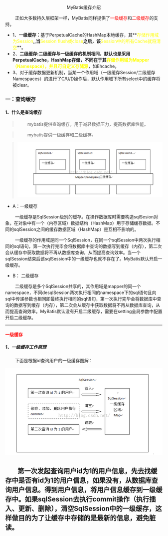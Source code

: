 <p align="center">MyBatis缓存介绍</p>
&nbsp;&nbsp;&nbsp;&nbsp;&nbsp;&nbsp;&nbsp;&nbsp;正如大多数持久层框架一样，MyBatis同样提供了<font color="red">一级缓存</font>和<font color="red">二级缓存</font>的支持。

* 1、**一级缓存：**</font>基于PerpetualCache的HashMap本地缓存，其**<font color="yellow">存储作用域为Session</font>,**,当**<font color="yellow">Session flush或close</font>**之后，该**<font color="yellow">Session中的所有Cache就将清空</font>**。
* 2、**二级缓存:**二级缓存与一级缓存的机制相同，默认也是采用PerpetualCache，HashMap存储，不同在于其**<font color="yellow">存储作用域为Mapper（Namespace），并且可自定义存储源</font>**，如Ehcache。
* 3、对于缓存数据更新机制，当某一个作用域（一级缓存Session/二级缓存Namespaces）的进行了C/U/D操作后，默认作用域下所有select中的缓存将被clear。

### 一：查询缓存
#### 1、什么是查询缓存
> &nbsp;&nbsp;&nbsp;&nbsp;&nbsp;&nbsp;&nbsp;&nbsp;mybatis提供查询缓存，用于减轻数据压力，提高数据库性能。

> &nbsp;&nbsp;&nbsp;&nbsp;&nbsp;&nbsp;&nbsp;&nbsp;mybatis提供一级缓存和二级缓存。

> ![image](../image/mybatis缓存机制.png)

* A：一级缓存

&nbsp;&nbsp;&nbsp;&nbsp;&nbsp;&nbsp;&nbsp;&nbsp;一级缓存是SqlSession级别的缓存。在操作数据库时需要构造sqlSesion对象，在对象中有一个（内存区域）数据结构（HashMap）用于存储缓存数据。不同的sqlSession之间的缓存数据区域（HashMap）是互相不影响的。

&nbsp;&nbsp;&nbsp;&nbsp;&nbsp;&nbsp;&nbsp;&nbsp;一级缓存的作用域是同一个SqlSession，在同一个sqlSession中两次执行相同的sql语句，第一次执行完毕会将数据库中查询的数据写到缓存（内存），第二次会从缓存中获取数据将不再从数据库查询，从而提高查询效率。当一个sqlSession结束后该sqlSession中的一级缓存也就不存在了。MyBatis默认开启一级缓存。

* B： 二级缓存

&nbsp;&nbsp;&nbsp;&nbsp;&nbsp;&nbsp;&nbsp;&nbsp;二级缓存是多个SqlSession共享的，其作用域是mapper的同一个namespace，不同desqlSession两次执行相同的namespace下的sql语句且向sql中传递参数也相同即最终执行相同的sql语句，第一次执行完毕会将数据库中查询的数据写到缓存（内存），第二次会从缓存中获取数据将不再从数据库查询，从而提高查询效率。MyBatis默认没有开启二级缓存，需要在setting全局参数中配置开启二级缓存。

----
#### <font color="red">一级缓存</font>
##### 1、一级缓存工作原理

&nbsp;&nbsp;&nbsp;&nbsp;&nbsp;&nbsp;&nbsp;&nbsp;下面是根据id查询用户的一级缓存图解：

![image](../image/一级缓存图解.png)

&nbsp;&nbsp;&nbsp;&nbsp;&nbsp;&nbsp;&nbsp;&nbsp;第一次发起查询用户id为1的用户信息，先去找缓存中是否有id为1的用户信息，如果没有，从数据库查询用户信息。得到用户信息，将用户信息缓存到一级缓存中。如果sqlSession去执行commit操作（执行插入、更新、删除），清空SqlSession中的一级缓存，这样做目的为了让缓存中存储的是最新的信息，避免脏读。
---
